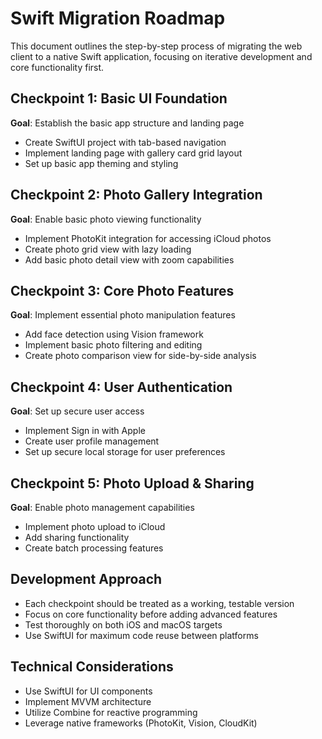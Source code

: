 # Swift Migration Roadmap

This document outlines the step-by-step process of migrating the web client to a native Swift application, focusing on iterative development and core functionality first.

## Checkpoint 1: Basic UI Foundation
**Goal**: Establish the basic app structure and landing page
- Create SwiftUI project with tab-based navigation
- Implement landing page with gallery card grid layout
- Set up basic app theming and styling

## Checkpoint 2: Photo Gallery Integration
**Goal**: Enable basic photo viewing functionality
- Implement PhotoKit integration for accessing iCloud photos
- Create photo grid view with lazy loading
- Add basic photo detail view with zoom capabilities

## Checkpoint 3: Core Photo Features
**Goal**: Implement essential photo manipulation features
- Add face detection using Vision framework
- Implement basic photo filtering and editing
- Create photo comparison view for side-by-side analysis

## Checkpoint 4: User Authentication
**Goal**: Set up secure user access
- Implement Sign in with Apple
- Create user profile management
- Set up secure local storage for user preferences

## Checkpoint 5: Photo Upload & Sharing
**Goal**: Enable photo management capabilities
- Implement photo upload to iCloud
- Add sharing functionality
- Create batch processing features

## Development Approach
- Each checkpoint should be treated as a working, testable version
- Focus on core functionality before adding advanced features
- Test thoroughly on both iOS and macOS targets
- Use SwiftUI for maximum code reuse between platforms

## Technical Considerations
- Use SwiftUI for UI components
- Implement MVVM architecture
- Utilize Combine for reactive programming
- Leverage native frameworks (PhotoKit, Vision, CloudKit) 